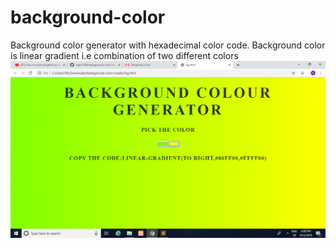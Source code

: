 # background-color
Background color generator with hexadecimal color code.
Background color is linear gradient i.e combination of two different colors
<img src="https://raw.githubusercontent.com/rajan1508/background-color/master/bg.png">
